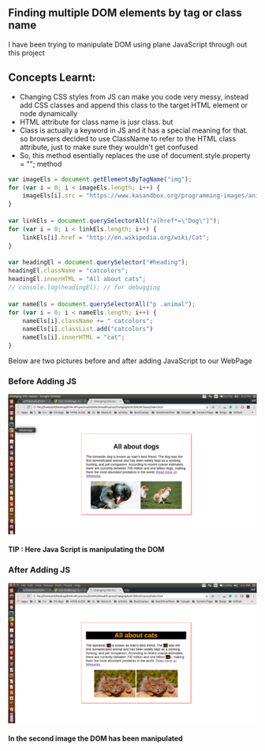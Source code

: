 ## Finding multiple DOM elements by tag or class name 

I have been trying to manipulate DOM using plane JavaScript through out this project <br />

## Concepts Learnt:

* Changing CSS styles from JS can make you code very messy, instead add CSS classes and append this class to the target HTML element or node dynamically
* HTML attribute for class name is jusr class. but
* Class is actually a keyword in JS and it has a special meaning for that. so browsers decided to use ClassName to refer to the HTML class attribute, just to make sure they wouldn't get confused
* So, this method esentially replaces the use of document.style.property = ""; method


```js
var imageEls = document.getElementsByTagName("img");
for (var i = 0; i < imageEls.length; i++) {
    imageEls[i].src = "https://www.kasandbox.org/programming-images/animals/cat.png";
}

var linkEls = document.querySelectorAll("a[href*=\"Dog\"]");
for (var i = 0; i < linkEls.length; i++) {
    linkEls[i].href = "http://en.wikipedia.org/wiki/Cat";
}

var headingEl = document.querySelector("#heading");
headingEl.className = "catcolors";
headingEl.innerHTML = "All about cats";
// console.log(headingEl); // for debugging

var nameEls = document.querySelectorAll("p .animal");
for (var i = 0; i < nameEls.length; i++) {
    nameEls[i].className += " catcolors";
    nameEls[i].classList.add("catcolors")
    nameEls[i].innerHTML = "cat";
}
```

Below are two pictures before and after adding JavaScript to our WebPage

### Before Adding JS

<p align="center">
  <img src="img/before_JS_Loads.png" alt="Size Limit example" >
</p>

#### TIP : Here Java Script is manipulating the DOM

### After Adding JS

<p align="center">
  <img src="img/after_JS_Loads.png" alt="Size Limit example" >
</p> 


#### In the second image the DOM has been manipulated